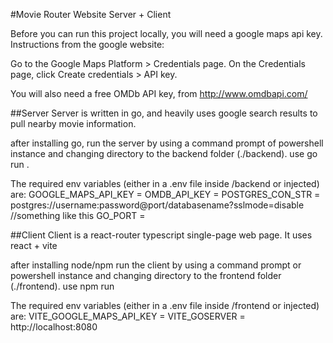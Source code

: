 #Movie Router Website Server + Client

Before you can run this project locally, you will need a google maps api key. Instructions from the google website:

Go to the Google Maps Platform > Credentials page.
On the Credentials page, click Create credentials > API key.

You will also need a free OMDb API key, from http://www.omdbapi.com/


##Server
Server is written in go, and heavily uses google search results to pull nearby movie information.

after installing go,
run the server by using a command prompt of powershell instance and changing directory to the backend folder (./backend).
use go run .

The required env variables (either in a .env file inside /backend or injected) are:
GOOGLE_MAPS_API_KEY =
OMDB_API_KEY =
POSTGRES_CON_STR = postgres://username:password@port/databasename?sslmode=disable //something like this
GO_PORT =


##Client
Client is a react-router typescript single-page web page. It uses react + vite

after installing node/npm
run the client by using a command prompt or powershell instance and changing directory to the frontend folder (./frontend).
use npm run

The required env variables (either in a .env file inside /frontend or injected) are:
VITE_GOOGLE_MAPS_API_KEY =
VITE_GOSERVER = http://localhost:8080
